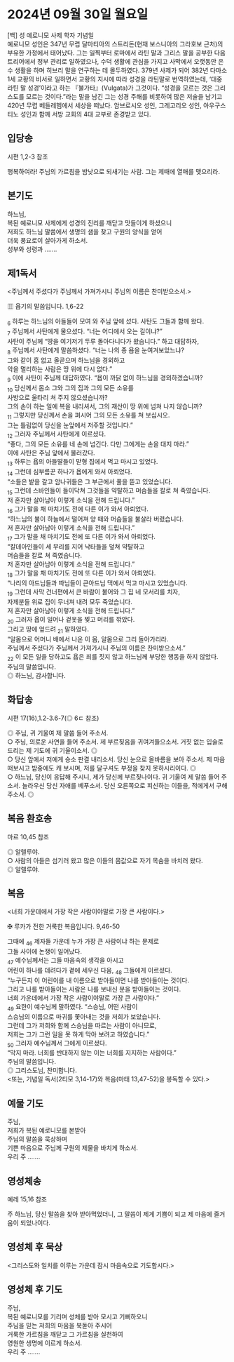 # 2024년 09월 30일 월요일

[백] 성 예로니모 사제 학자 기념일  
예로니모 성인은 347년 무렵 달마티아의 스트리돈(현재 보스니아의 그라호보 근처)의 부유한 가정에서 태어났다. 그는 일찍부터 로마에서 라틴 말과 그리스 말을 공부한 다음 트리어에서 정부 관리로 일하였으나, 수덕 생활에 관심을 가지고 사막에서 오랫동안 은수 생활을 하며 히브리 말을 연구하는 데 몰두하였다. 379년 사제가 되어 382년 다마소 1세 교황의 비서로 일하면서 교황의 지시에 따라 성경을 라틴말로 번역하였는데, ‘대중 라틴 말 성경’이라고 하는 『불가타』(Vulgata)가 그것이다. “성경을 모르는 것은 그리스도를 모르는 것이다.”라는 말을 남긴 그는 성경 주해를 비롯하여 많은 저술을 남기고 420년 무렵 베들레헴에서 세상을 떠났다. 암브로시오 성인, 그레고리오 성인, 아우구스티노 성인과 함께 서방 교회의 4대 교부로 존경받고 있다.


## 입당송

시편 1,2-3 참조

행복하여라! 주님의 가르침을 밤낮으로 되새기는 사람. 그는 제때에 열매를 맺으리라.  
  
## 본기도

하느님,  
복된 예로니모 사제에게 성경의 진리를 깨닫고 맛들이게 하셨으니  
저희도 하느님 말씀에서 생명의 샘을 찾고 구원의 양식을 얻어  
더욱 풍요로이 살아가게 하소서.  
성부와 성령과 …….  
  
## 제1독서

<주님께서 주셨다가 주님께서 가져가시니 주님의 이름은 찬미받으소서.>

▥ 욥기의 말씀입니다. 1,6-22

<sub>6</sub> 하루는 하느님의 아들들이 모여 와 주님 앞에 섰다. 사탄도 그들과 함께 왔다.  
<sub>7</sub> 주님께서 사탄에게 물으셨다. “너는 어디에서 오는 길이냐?”  
사탄이 주님께 “땅을 여기저기 두루 돌아다니다가 왔습니다.” 하고 대답하자,  
<sub>8</sub> 주님께서 사탄에게 말씀하셨다. “너는 나의 종 욥을 눈여겨보았느냐?  
그와 같이 흠 없고 올곧으며 하느님을 경외하고  
악을 멀리하는 사람은 땅 위에 다시 없다.”  
<sub>9</sub> 이에 사탄이 주님께 대답하였다. “욥이 까닭 없이 하느님을 경외하겠습니까?  
<sub>10</sub> 당신께서 몸소 그와 그의 집과 그의 모든 소유를  
사방으로 울타리 쳐 주지 않으셨습니까?  
그의 손이 하는 일에 복을 내리셔서, 그의 재산이 땅 위에 넘쳐 나지 않습니까?  
<sub>11</sub> 그렇지만 당신께서 손을 펴시어 그의 모든 소유를 쳐 보십시오.  
그는 틀림없이 당신을 눈앞에서 저주할 것입니다.”  
<sub>12</sub> 그러자 주님께서 사탄에게 이르셨다.  
“좋다, 그의 모든 소유를 네 손에 넘긴다. 다만 그에게는 손을 대지 마라.”  
이에 사탄은 주님 앞에서 물러갔다.  
<sub>13</sub> 하루는 욥의 아들딸들이 맏형 집에서 먹고 마시고 있었다.  
<sub>14</sub> 그런데 심부름꾼 하나가 욥에게 와서 아뢰었다.  
“소들은 밭을 갈고 암나귀들은 그 부근에서 풀을 뜯고 있었습니다.  
<sub>15</sub> 그런데 스바인들이 들이닥쳐 그것들을 약탈하고 머슴들을 칼로 쳐 죽였습니다.  
저 혼자만 살아남아 이렇게 소식을 전해 드립니다.”  
<sub>16</sub> 그가 말을 채 마치기도 전에 다른 이가 와서 아뢰었다.  
“하느님의 불이 하늘에서 떨어져 양 떼와 머슴들을 불살라 버렸습니다.  
저 혼자만 살아남아 이렇게 소식을 전해 드립니다.”  
<sub>17</sub> 그가 말을 채 마치기도 전에 또 다른 이가 와서 아뢰었다.  
“칼데아인들이 세 무리를 지어 낙타들을 덮쳐 약탈하고  
머슴들을 칼로 쳐 죽였습니다.  
저 혼자만 살아남아 이렇게 소식을 전해 드립니다.”  
<sub>18</sub> 그가 말을 채 마치기도 전에 또 다른 이가 와서 아뢰었다.  
“나리의 아드님들과 따님들이 큰아드님 댁에서 먹고 마시고 있었습니다.  
<sub>19</sub> 그런데 사막 건너편에서 큰 바람이 불어와 그 집 네 모서리를 치자,  
자제분들 위로 집이 무너져 내려 모두 죽었습니다.  
저 혼자만 살아남아 이렇게 소식을 전해 드립니다.”  
<sub>20</sub> 그러자 욥이 일어나 겉옷을 찢고 머리를 깎았다.  
그리고 땅에 엎드려 <sub>21</sub> 말하였다.  
“알몸으로 어머니 배에서 나온 이 몸, 알몸으로 그리 돌아가리라.  
주님께서 주셨다가 주님께서 가져가시니 주님의 이름은 찬미받으소서.”  
<sub>22</sub> 이 모든 일을 당하고도 욥은 죄를 짓지 않고 하느님께 부당한 행동을 하지 않았다.  
주님의 말씀입니다.  
◎ 하느님, 감사합니다.  
  
## 화답송

시편 17(16),1.2-3.6-7(◎ 6ㄷ 참조)

◎ 주님, 귀 기울여 제 말씀 들어 주소서.  
○ 주님, 의로운 사연을 들어 주소서. 제 부르짖음을 귀여겨들으소서. 거짓 없는 입술로 드리는 제 기도에 귀 기울이소서. ◎  
○ 당신 앞에서 저에게 승소 판결 내리소서. 당신 눈으로 올바름을 보아 주소서. 제 마음 떠보시고 밤중에도 캐 보시며, 저를 달구셔도 부정을 찾지 못하시리이다. ◎  
○ 하느님, 당신이 응답해 주시니, 제가 당신께 부르짖나이다. 귀 기울여 제 말씀 들어 주소서. 놀라우신 당신 자애를 베푸소서. 당신 오른쪽으로 피신하는 이들을, 적에게서 구해 주소서. ◎  
  
## 복음 환호송

마르 10,45 참조

◎ 알렐루야.  
○ 사람의 아들은 섬기러 왔고 많은 이들의 몸값으로 자기 목숨을 바치러 왔다.  
◎ 알렐루야.  
  
## 복음

<너희 가운데에서 가장 작은 사람이야말로 가장 큰 사람이다.>

✠ 루카가 전한 거룩한 복음입니다. 9,46-50

그때에 <sub>46</sub> 제자들 가운데 누가 가장 큰 사람이냐 하는 문제로  
그들 사이에 논쟁이 일어났다.  
<sub>47</sub> 예수님께서는 그들 마음속의 생각을 아시고  
어린이 하나를 데려다가 곁에 세우신 다음, <sub>48</sub> 그들에게 이르셨다.  
“누구든지 이 어린이를 내 이름으로 받아들이면 나를 받아들이는 것이다.  
그리고 나를 받아들이는 사람은 나를 보내신 분을 받아들이는 것이다.  
너희 가운데에서 가장 작은 사람이야말로 가장 큰 사람이다.”  
<sub>49</sub> 요한이 예수님께 말하였다. “스승님, 어떤 사람이  
스승님의 이름으로 마귀를 쫓아내는 것을 저희가 보았습니다.  
그런데 그가 저희와 함께 스승님을 따르는 사람이 아니므로,  
저희는 그가 그런 일을 못 하게 막아 보려고 하였습니다.”  
<sub>50</sub> 그러자 예수님께서 그에게 이르셨다.  
“막지 마라. 너희를 반대하지 않는 이는 너희를 지지하는 사람이다.”  
주님의 말씀입니다.  
◎ 그리스도님, 찬미합니다.  
<또는, 기념일 독서(2티모 3,14-17)와 복음(마태 13,47-52)을 봉독할 수 있다.>  
  
## 예물 기도

주님,  
저희가 복된 예로니모를 본받아  
주님의 말씀을 묵상하며  
기쁜 마음으로 주님께 구원의 제물을 바치게 하소서.  
우리 주 …….  
  
## 영성체송

예레 15,16 참조

주 하느님, 당신 말씀을 찾아 받아먹었더니, 그 말씀이 제게 기쁨이 되고 제 마음에 즐거움이 되었나이다.  
  
## 영성체 후 묵상

<그리스도와 일치를 이루는 가운데 잠시 마음속으로 기도합시다.>  
## 영성체 후 기도

주님,  
복된 예로니모를 기리며 성체를 받아 모시고 기뻐하오니  
주님을 믿는 저희의 마음을 북돋아 주시어  
거룩한 가르침을 깨닫고 그 가르침을 실천하여  
영원한 생명에 이르게 하소서.  
우리 주 …….